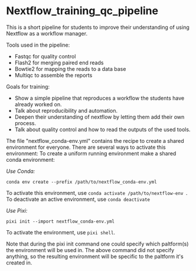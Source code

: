 # Nextflow_training_qc_pipeline
This is a short pipeline for students to improve their understanding of using Nextflow as a workflow manager. 



Tools used in the pipeline: 
- Fastqc for quality control
- Flash2 for merging paired end reads
- Bowtie2 for mapping the reads to a data base
- Multiqc to assemble the reports

Goals for training: 
- Show a simple pipeline that reproduces a workflow the students have already worked on.
- Talk about reproducibility and automation.
- Deepen their understanding of nextflow by letting them add their own process. 
- Talk about quality control and how to read the outputs of the used tools.


The file "nextflow_conda-env.yml" contains the recipe to create a shared environment for everyone. There are several ways to activate this environment: 
To create a uniform running environment make a shared conda environment:

*Use Conda:*

`conda env create --prefix /path/to/nextflow_conda-env.yml`

To activate this environment, use `conda activate /path/to/nextflow-env `.
To deactivate an active environment, use `conda deactivate`

 *Use Pixi:*

 `pixi init --import nextflow_conda-env.yml `

 To activate the environment, use `pixi shell`. 

 Note that during the pixi init command one could specify which paltform(s) the environment will be used in. The above command did not specify anything, so the resulting environment will be specific to the paltform it's created in. 
